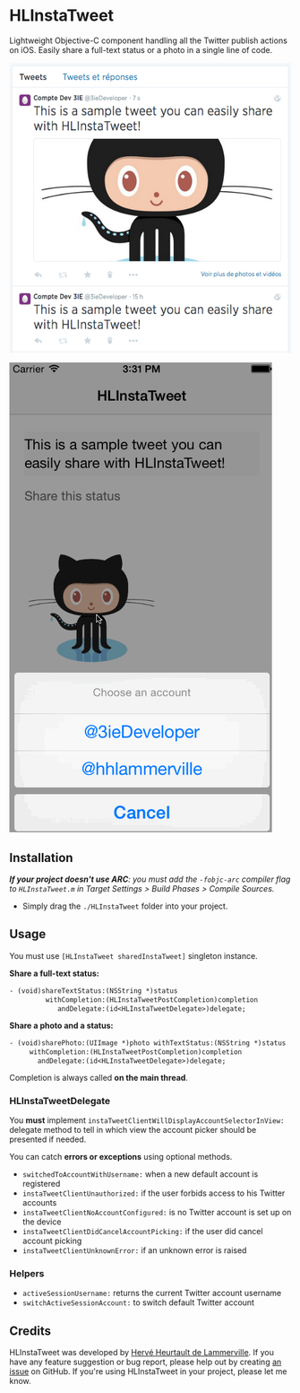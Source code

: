 # HLInstaTweet

Lightweight Objective-C component handling all the Twitter publish actions on iOS. Easily share a full-text status or a photo in a single line of code.

![HLInstaTweet Sample](https://raw.githubusercontent.com/fiftydegrees/HLInstaTweet/master/README-Files/hlinstatweet-sample.png)

![HLInstaTweet Account picker](https://raw.githubusercontent.com/fiftydegrees/HLInstaTweet/master/README-Files/hlinstatweet-accountpicker.gif)

## Installation

_**If your project doesn't use ARC**: you must add the `-fobjc-arc` compiler flag to `HLInstaTweet.m` in Target Settings > Build Phases > Compile Sources._

* Simply drag the `./HLInstaTweet` folder into your project.

## Usage

You must use `[HLInstaTweet sharedInstaTweet]` singleton instance.

**Share a full-text status:**

```
- (void)shareTextStatus:(NSString *)status
         withCompletion:(HLInstaTweetPostCompletion)completion
            andDelegate:(id<HLInstaTweetDelegate>)delegate;
```

**Share a photo and a status:**

```
- (void)sharePhoto:(UIImage *)photo withTextStatus:(NSString *)status
     withCompletion:(HLInstaTweetPostCompletion)completion
       andDelegate:(id<HLInstaTweetDelegate>)delegate;
```

Completion is always called **on the main thread**.

### HLInstaTweetDelegate

You **must**  implement `instaTweetClientWillDisplayAccountSelectorInView:` delegate method to tell in which view the account picker should be presented if needed.

You can catch **errors or exceptions** using optional methods.

-	`switchedToAccountWithUsername:` when a new default account is registered
-	`instaTweetClientUnauthorized:` if the user forbids access to his Twitter accounts
-	`instaTweetClientNoAccountConfigured:` is no Twitter account is set up on the device
-	`instaTweetClientDidCancelAccountPicking:` if the user did cancel account picking
-	`instaTweetClientUnknownError:` if an unknown error is raised

### Helpers

-	`activeSessionUsername:` returns the current Twitter account username
-	`switchActiveSessionAccount:` to switch default Twitter account

## Credits

HLInstaTweet was developed by [Hervé Heurtault de Lammerville](http://www.hervedroit.com). If you have any feature suggestion or bug report, please help out by creating [an issue](https://github.com/fiftydegrees/HLInstaTweet/issues/new) on GitHub. If you're using HLInstaTweet in your project, please let me know.